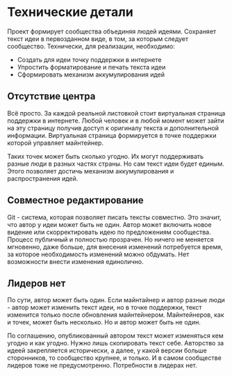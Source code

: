 # Технические детали

Проект формирует сообщества объединяя людей идеями. Сохраняет текст идеи в первозданном виде, в том, за которым следует сообщество. Технически, для реализации, необходимо:

* Создать для идеи точку поддержки в интернете
* Упростить форматирование и печать текста идеи
* Сформировать механизм аккумулирования идей

## Отсутствие центра

Всё просто. За каждой реальной листовкой стоит виртуальная страница поддержки в интернете. Любой человек и в любой момент может зайти на эту страницу получив доступ к оригиналу текста и дополнительной информации. Виртуальная страница формируется в точке поддержки которой управляет майнтейнер. 

Таких точек может быть сколько угодно. Их могут поддерживать разные люди в разных частях страны. Но сам текст идеи будет единым. Этого позволяет достичь механизм аккумулирования и распространения идей.

## Совместное редактирование

Git - система, которая позволяет писать тексты совместно. Это значит, что автор у идеи может быть не один. Автор может включить новое видение или скорректировать идею по предложениям сообщества. Процесс публичный и полностью прозрачен. Но ничего не меняется мгновенно, даже больше, для внесения изменений потребуется время, за которое необходимость изменений можно обдумать. Нет возможности внести изменения единолично.

## Лидеров нет

По сути, автор может быть один. Если майнтайнер и автор разные люди - автор может изменить текст идеи, но в точке поддержки, текст изменится только после обновления майнтейнером. Майнтейнеров, как и точек, может быть несколько. Но и автор может быть не один.

По соглашению, опубликованный автором текст может изменяться кем угодно и как угодно. Нужно лишь скопировать текст себе. Авторство за идеей закрепляется исторически, а далее, у какой версии больше сторонников, то сообщество крупнее, и только. И в самом сообществе лидеров тоже не предусмотренно. Потребности в лидерах нет.